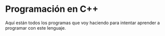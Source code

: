 # Programación en C++

Aquí están todos los programas que voy haciendo para intentar aprender a programar con este lenguaje.

